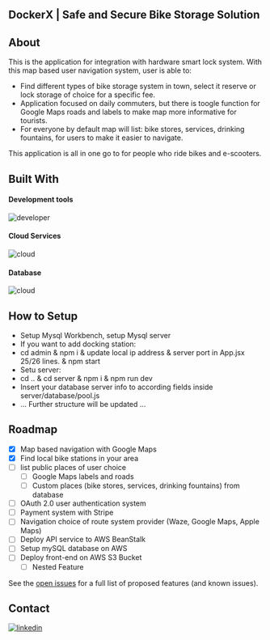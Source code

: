 
<a name="readme-top"></a>

<!-- PROJECT LOGO -->
## DockerX | Safe and Secure Bike Storage Solution

## About

This is the application for integration with hardware smart lock system.
With this map based user navigation system, user is able to:
 - Find different types of bike storage system in town, select it reserve or lock storage of choice for a specific fee.
 - Application focused on daily commuters, but there is toogle function for Google Maps roads and labels to make map more informative for tourists.
 - For everyone by default map will list: bike stores, services, drinking fountains, for users to make it easier to navigate.
 
This application is all in one go to for people who ride bikes and e-scooters. 

## Built With

#### Development tools <br>
![developer](https://skillicons.dev/icons?i=react,redux,nodejs,express,docker&perline=5)
#### Cloud Services
![cloud](https://skillicons.dev/icons?i=aws&perline=3) <br>
#### Database
![cloud](https://skillicons.dev/icons?i=mysql,&perline=3) <br>

<!-- HOW TO USE LOCALLY -->
## How to Setup
 - Setup Mysql Workbench, setup Mysql server
 - If you want to add docking station:
 -  cd admin & npm i & update local ip address & server port in App.jsx 25/26 lines. & npm start
 -  Setu server:
 -   cd .. & cd server & npm i & npm run dev
 -    Insert your database server info to according fields inside server/database/pool.js
 -    ... Further structure will be updated ...

<!-- ROADMAP -->
## Roadmap
- [x] Map based navigation with Google Maps
- [x] Find local bike stations in your area
- [ ] list public places of user choice
    - [ ] Google Maps labels and roads
    - [ ] Custom places (bike stores, services, drinking fountains) from database
- [ ] OAuth 2.0 user authentication system
- [ ] Payment system with Stripe
- [ ] Navigation choice of route system provider (Waze, Google Maps, Apple Maps)
- [ ] Deploy API service to AWS BeanStalk
- [ ] Setup mySQL database on AWS
- [ ] Deploy front-end on AWS S3 Bucket
    - [ ] Nested Feature

See the [open issues](https://github.com/DuudeXXI/dockerx_application/issues) for a full list of proposed features (and known issues).

<!-- CONTACT -->
## Contact

[![linkedin][linkedin-shield]][linkedin-url]<br>



[linkedin-shield]: https://skillicons.dev/icons?i=linkedin,&perline=3
[linkedin-url]: https://linkedin.com/in/vaidas-buslavicius
